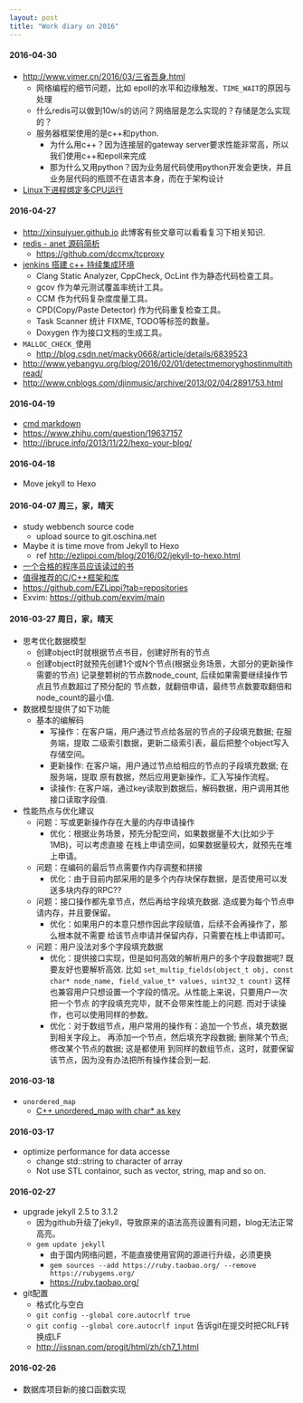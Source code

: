 ```yaml
---
layout: post
title: "Work diary on 2016"
---
```


#### 2016-04-30
* <http://www.vimer.cn/2016/03/三省吾身.html>
  + 网络编程的细节问题，比如 epoll的水平和边缘触发、`TIME_WAIT`的原因与处理
  + 什么redis可以做到10w/s的访问？网络层是怎么实现的？存储是怎么实现的？
  + 服务器框架使用的是c++和python.
    - 为什么用c++？因为连接层的gateway server要求性能非常高，所以我们使用c++和epoll来完成
    - 那为什么又用python？因为业务层代码使用python开发会更快，并且业务层代码的瓶颈不在语言本身，而在于架构设计
* [Linux下进程绑定多CPU运行](http://www.vimer.cn/2009/12/linux下进程绑定多cpu运行.html)

#### 2016-04-27
* <http://xinsuiyuer.github.io> 此博客有些文章可以看看复习下相关知识.
* [redis - anet 源码简析](http://xinsuiyuer.github.io/blog/2014/03/05/redis-anet/)
  + <https://github.com/dccmx/tcproxy>
* [jenkins 搭建 c++ 持续集成环境](http://xinsuiyuer.github.io/blog/2014/02/24/jenkins-c-plus-plus-ci-env/)
  + Clang Static Analyzer, CppCheck, OcLint 作为静态代码检查工具。
  + gcov 作为单元测试覆盖率统计工具。
  + CCM 作为代码复杂度度量工具。
  + CPD(Copy/Paste Detector) 作为代码重复检查工具。
  + Task Scanner 统计 FIXME, TODO等标签的数量。
  + Doxygen 作为接口文档的生成工具。
* `MALLOC_CHECK_`使用
  + <http://blog.csdn.net/macky0668/article/details/6839523>
* <http://www.yebangyu.org/blog/2016/02/01/detectmemoryghostinmultithread/>
* <http://www.cnblogs.com/djinmusic/archive/2013/02/04/2891753.html>


#### 2016-04-19
* [cmd markdown](https://www.zybuluo.com/cmd/)
* <https://www.zhihu.com/question/19637157>
* <http://ibruce.info/2013/11/22/hexo-your-blog/>

#### 2016-04-18
* Move jekyll to Hexo

#### 2016-04-07 周三，家，晴天
* study webbench source code
  - upload source to git.oschina.net
* Maybe it is time move from Jekyll to Hexo
  - ref <http://ezlippi.com/blog/2016/02/jekyll-to-hexo.html>
* [一个合格的程序员应该读过的书](http://ezlippi.com/blog/2014/07/qualified-programmer-should-read-what-books.html)
* [值得推荐的C/C++框架和库](http://www.ezlippi.com//blog/2014/12/c-open-project.html)
* <https://github.com/EZLippi?tab=repositories>
* Exvim: <https://github.com/exvim/main>

#### 2016-03-27 周日，家，晴天
* 思考优化数据模型
  - 创建object时就根据节点书目，创建好所有的节点
  - 创建object时就预先创建1个或N个节点(根据业务场景，大部分的更新操作需要的节点)
    记录整颗树的节点数node_count, 后续如果需要继续操作节点且节点数超过了预分配的
    节点数，就翻倍申请，最终节点数要取翻倍和node_count的最小值.
* 数据模型提供了如下功能
  - 基本的编解码
    + 写操作：在客户端，用户通过节点给各层的节点的子段填充数据; 在服务端，提取
      二级索引数据，更新二级索引表，最后把整个object写入存储空间。
    + 更新操作: 在客户端，用户通过节点给相应的节点的子段填充数据; 在服务端，提取
      原有数据，然后应用更新操作，汇入写操作流程。
    + 读操作: 在客户端，通过key读取到数据后，解码数据，用户调用其他接口读取字段值.
* 性能热点与优化建议
  - 问题：写或更新操作存在大量的内存申请操作
    + 优化：根据业务场景，预先分配空间，如果数据量不大(比如少于1MB)，可以考虑直接
      在栈上申请空间，如果数据量较大，就预先在堆上申请。
  - 问题：在编码的最后节点需要作内存调整和拼接
    + 优化：由于目前内部采用的是多个内存块保存数据，是否使用可以发送多块内存的RPC??
  - 问题：接口操作都先拿节点，然后再给字段填充数据. 造成要为每个节点申请内存，并且要保留。
    + 优化：如果用户的本意只想作因此字段赋值，后续不会再操作了，那么根本就不需要
      给该节点申请并保留内存，只需要在栈上申请即可。
  - 问题：用户没法对多个字段填充数据
    + 优化：提供接口实现，但是如何高效的解析用户的多个字段数据呢? 既要友好也要解析高效.
      比如 `set_multip_fields(object_t obj, const char* node_name, field_value_t* values, uint32_t count)`
      这样也兼容用户只想设置一个字段的情况。从性能上来说，只要用户一次把一个节点
      的字段填充完毕，就不会带来性能上的问题. 而对于读操作，也可以使用同样的参数。
    + 优化：对于数组节点，用户常用的操作有：追加一个节点，填充数据到相关字段上。
      再添加一个节点，然后填充字段数据; 删除某个节点;修改某个节点的数据; 这是都使用
      到同样的数组节点，这时，就要保留该节点，因为没有办法把所有操作揉合到一起.

#### 2016-03-18
* `unordered_map`
  - [C++ unordered_map with char* as key](http://stackoverflow.com/questions/20649864/c-unordered-map-with-char-as-key)

#### 2016-03-17
* optimize performance for data accesse
  - change std::string to character of array
  - Not use STL containor, such as vector, string, map and so on.

#### 2016-02-27
* upgrade jekyll 2.5 to 3.1.2
  - 因为github升级了jekyll，导致原来的语法高亮设置有问题，blog无法正常高亮。
  - `gem update jekyll`
    + 由于国内网络问题，不能直接使用官网的源进行升级，必须更换
    + `gem sources --add https://ruby.taobao.org/ --remove https://rubygems.org/`
    + <https://ruby.taobao.org/>
* git配置
  - 格式化与空白 
  - `git config --global core.autocrlf true`
  - `git config --global core.autocrlf input` 告诉git在提交时把CRLF转换成LF
  - <http://iissnan.com/progit/html/zh/ch7_1.html>

#### 2016-02-26
* 数据库项目新的接口函数实现


